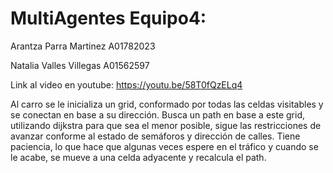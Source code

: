 # MultiAgentes Equipo4:
Arantza Parra Martinez A01782023

Natalia Valles Villegas A01562597

Link al video en youtube: https://youtu.be/58T0fQzELq4

Al carro se le inicializa un grid, conformado por todas las celdas visitables y se conectan
en base a su dirección.
Busca un path en base a este grid, utilizando dijkstra para que sea el menor posible, sigue 
las restricciones de avanzar conforme al estado de semáforos y dirección de calles.
Tiene paciencia, lo que hace que algunas veces espere en el tráfico y cuando se le acabe,
se mueve a una celda adyacente y recalcula el path.